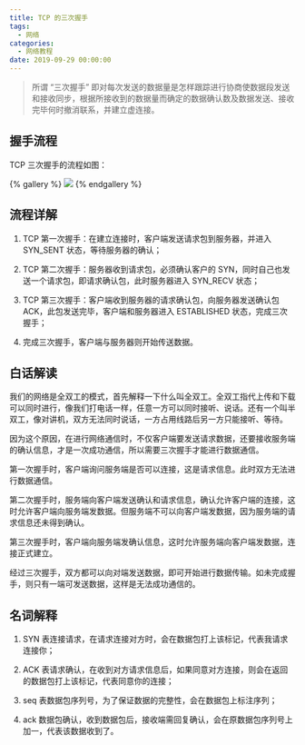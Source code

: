 ```yaml
---
title: TCP 的三次握手
tags:
  - 网络
categories:
  - 网络教程
date: 2019-09-29 00:00:00
---
```


> 所谓 “三次握手” 即对每次发送的数据量是怎样跟踪进行协商使数据段发送和接收同步，根据所接收到的数据量而确定的数据确认数及数据发送、接收完毕何时撤消联系，并建立虚连接。

<!-- more -->

## 握手流程

TCP 三次握手的流程如图：

{% gallery %}
![](https://cdn.dusays.com/2019/09/82-1.jpg/1)
{% endgallery %}

## 流程详解

1. TCP 第一次握手：在建立连接时，客户端发送请求包到服务器，并进入 SYN_SENT 状态，等待服务器的确认；

2. TCP 第二次握手：服务器收到请求包，必须确认客户的 SYN，同时自己也发送一个请求包，即请求确认包，此时服务器进入 SYN_RECV 状态；

3. TCP 第三次握手：客户端收到服务器的请求确认包，向服务器发送确认包 ACK，此包发送完毕，客户端和服务器进入 ESTABLISHED 状态，完成三次握手；

4. 完成三次握手，客户端与服务器则开始传送数据。

## 白话解读

我们的网络是全双工的模式，首先解释一下什么叫全双工。全双工指代上传和下载可以同时进行，像我们打电话一样，任意一方可以同时接听、说话。还有一个叫半双工，像对讲机，双方无法同时说话，一方占用线路后另一方只能接听、等待。

因为这个原因，在进行网络通信时，不仅客户端要发送请求数据，还要接收服务端的确认信息，才是一次成功通信，所以需要三次握手才能进行数据通信。

第一次握手时，客户端询问服务端是否可以连接，这是请求信息。此时双方无法进行数据通信。

第二次握手时，服务端向客户端发送确认和请求信息，确认允许客户端的连接，这时允许客户端向服务端发数据。但服务端不可以向客户端发数据，因为服务端的请求信息还未得到确认。

第三次握手时，客户端向服务端发确认信息，这时允许服务端向客户端发数据，连接正式建立。

经过三次握手，双方都可以向对端发送数据，即可开始进行数据传输。如未完成握手，则只有一端可发送数据，这样是无法成功通信的。

## 名词解释

1. SYN 表连接请求，在请求连接对方时，会在数据包打上该标记，代表我请求连接你；

2. ACK 表请求确认，在收到对方请求信息后，如果同意对方连接，则会在返回的数据包打上该标记，代表同意你的连接；

3. seq 表数据包序列号，为了保证数据的完整性，会在数据包上标注序列；

4. ack 数据包确认，收到数据包后，接收端需回复确认，会在原数据包序列号上加一，代表该数据收到了。